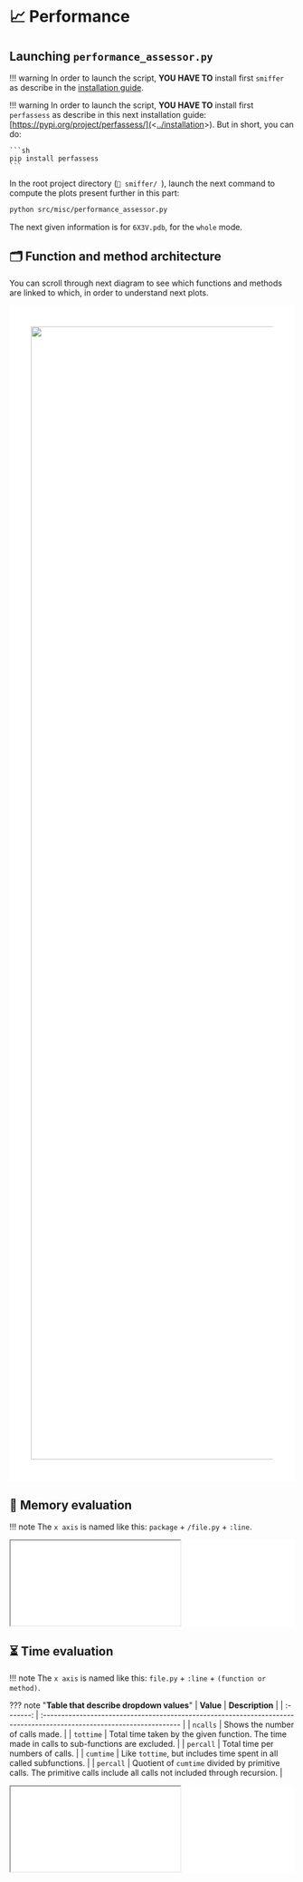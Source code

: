 # 📈 Performance

## Launching `performance_assessor.py`

!!! warning
    In order to launch the script, **YOU HAVE TO** install first `smiffer` as describe in the [installation guide](../installation).

!!! warning
    In order to launch the script, **YOU HAVE TO** install first `perfassess` as describe in this next installation guide: [https://pypi.org/project/perfassess/](<[../installation](https://pypi.org/project/perfassess/)>). But in short, you can do:

    ```sh
    pip install perfassess
    ```

In the root project directory (`📁 smiffer/ `), launch the next command to compute the plots present further in this part:

```sh
python src/misc/performance_assessor.py
```

The next given information is for `6X3V.pdb`, for the `whole` mode.

## 🗂 Function and method architecture

You can scroll through next diagram to see which functions and methods are linked to which, in order to understand next plots.

<div style="background-color: #FFFFFF; overflow: auto; padding: 1cm;">
    <img src="../../ressources/svg/code_architecture.svg" width="2000cm"/>
</div>

## 🧠 Memory evaluation

!!! note
The `x axis` is named like this: `package` + `/file.py` + `:line`.

<div style="background-color: #FFFFFF;">
    <iframe src="../../ressources/plot/memory_evaluation.html"></iframe>
</div>

## ⏳ Time evaluation

!!! note
    The `x axis` is named like this: `file.py` + `:line` + `(function or method)`.

??? note "**Table that describe dropdown values**"
    | **Value** | **Description**                                                                                                       |
    | :-------: | :-------------------------------------------------------------------------------------------------------------------- |
    | `ncalls`  | Shows the number of calls made.                                                                                       |
    | `tottime` | Total time taken by the given function. The time made in calls to sub-functions are excluded.                         |
    | `percall` | Total time per numbers of calls.                                                                                      |
    | `cumtime` | Like `tottime`, but includes time spent in all called subfunctions.                                                     |
    | `percall` | Quotient of `cumtime` divided by primitive calls. The primitive calls include all calls not included through recursion. |

<div style="background-color: #FFFFFF;">
    <iframe src="../../ressources/plot/time_evaluation.html"></iframe>
</div>
